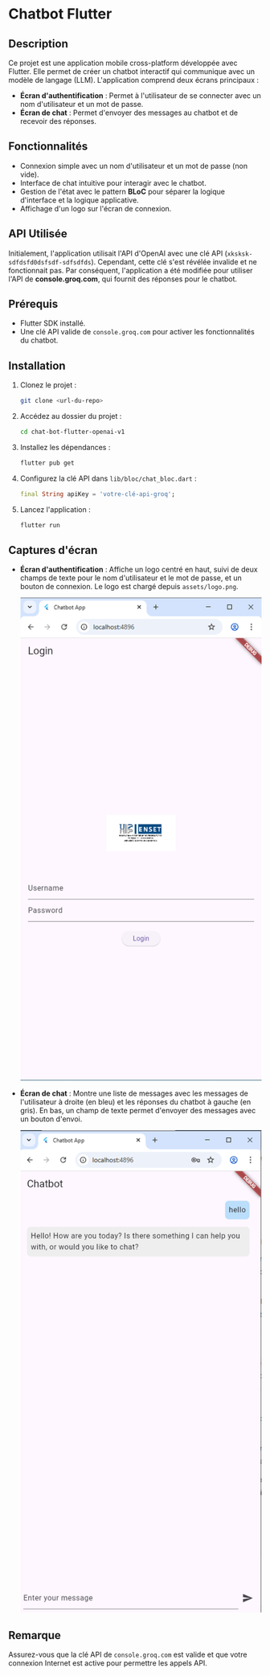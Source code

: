 # Chatbot Flutter

## Description
Ce projet est une application mobile cross-platform développée avec Flutter. Elle permet de créer un chatbot interactif qui communique avec un modèle de langage (LLM). L'application comprend deux écrans principaux :
- **Écran d'authentification** : Permet à l'utilisateur de se connecter avec un nom d'utilisateur et un mot de passe.
- **Écran de chat** : Permet d'envoyer des messages au chatbot et de recevoir des réponses.

## Fonctionnalités
- Connexion simple avec un nom d'utilisateur et un mot de passe (non vide).
- Interface de chat intuitive pour interagir avec le chatbot.
- Gestion de l'état avec le pattern **BLoC** pour séparer la logique d'interface et la logique applicative.
- Affichage d'un logo sur l'écran de connexion.

## API Utilisée
Initialement, l'application utilisait l'API d'OpenAI avec une clé API (`xksksk-sdfdsfd0dsfsdf-sdfsdfds`). Cependant, cette clé s'est révélée invalide et ne fonctionnait pas. Par conséquent, l'application a été modifiée pour utiliser l'API de **console.groq.com**, qui fournit des réponses pour le chatbot.

## Prérequis
- Flutter SDK installé.
- Une clé API valide de `console.groq.com` pour activer les fonctionnalités du chatbot.

## Installation
1. Clonez le projet :
   ```bash
   git clone <url-du-repo>
   ```
2. Accédez au dossier du projet :
   ```bash
   cd chat-bot-flutter-openai-v1
   ```
3. Installez les dépendances :
   ```bash
   flutter pub get
   ```
4. Configurez la clé API dans `lib/bloc/chat_bloc.dart` :
   ```dart
   final String apiKey = 'votre-clé-api-groq';
   ```
5. Lancez l'application :
   ```bash
   flutter run
   ```

## Captures d'écran

- **Écran d'authentification** : Affiche un logo centré en haut, suivi de deux champs de texte pour le nom d'utilisateur et le mot de passe, et un bouton de connexion. Le logo est chargé depuis `assets/logo.png`.
  
  ![Connexion](screenshots/auth_screen.png)
- **Écran de chat** : Montre une liste de messages avec les messages de l'utilisateur à droite (en bleu) et les réponses du chatbot à gauche (en gris). En bas, un champ de texte permet d'envoyer des messages avec un bouton d'envoi.
  
  ![Chatbot](screenshots/chat_screen.png)

## Remarque
Assurez-vous que la clé API de `console.groq.com` est valide et que votre connexion Internet est active pour permettre les appels API.
